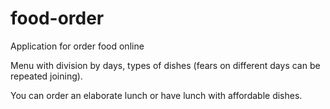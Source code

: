 # food-order
Application for order food online

Menu with division by days, types of dishes (fears on different days can be repeated joining).

You can order an elaborate lunch or have lunch with affordable dishes.

